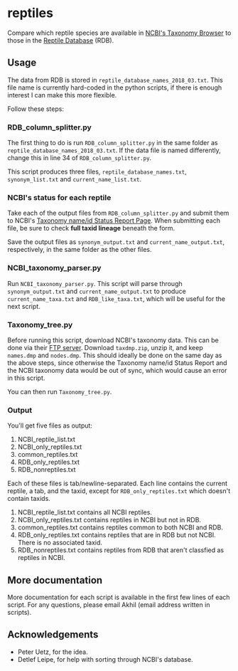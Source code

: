 # reptiles
Compare which reptile species are available in [NCBI's Taxonomy Browser](https://www.ncbi.nlm.nih.gov/Taxonomy/taxonomyhome.html/) to those in the [Reptile Database](http://reptile-database.org/) (RDB).

## Usage
The data from RDB is stored in `reptile_database_names_2018_03.txt`. This file name is currently hard-coded in the python scripts, if there is enough interest I can make this more flexible.

Follow these steps:

### RDB_column_splitter.py
The first thing to do is run `RDB_column_splitter.py` in the same folder as `reptile_database_names_2018_03.txt`. If the data file is named differently, change this in line 34 of `RDB_column_splitter.py`.

This script produces three files, `reptile_database_names.txt`, `synonym_list.txt` and `current_name_list.txt`. 

### NCBI's status for each reptile
Take each of the output files from `RDB_column_splitter.py` and submit them to NCBI's [Taxonomy name/id Status Report Page](https://www.ncbi.nlm.nih.gov/Taxonomy/TaxIdentifier/tax_identifier.cgi). When submitting each file, be sure to check **full taxid lineage** beneath the form.

Save the output files as `synonym_output.txt` and `current_name_output.txt`, respectively, in the same folder as the other files.

### NCBI_taxonomy_parser.py
Run `NCBI_taxonomy_parser.py`. This script will parse through `synonym_output.txt` and `current_name_output.txt` to produce `current_name_taxa.txt` and `RDB_like_taxa.txt`, which will be useful for the next script.

### Taxonomy_tree.py
Before running this script, download NCBI's taxonomy data. This can be done via their [FTP server](https://ftp.ncbi.nlm.nih.gov/pub/taxonomy/). Download `taxdmp.zip`, unzip it, and keep `names.dmp` and `nodes.dmp`. This should ideally be done on the same day as the above steps, since otherwise the Taxonomy name/id Status Report and the NCBI taxonomy data would be out of sync, which would cause an error in this script.

You can then run `Taxonomy_tree.py`.

### Output

You'll get five files as output:

1. NCBI_reptile_list.txt
2. NCBI_only_reptiles.txt
3. common_reptiles.txt
4. RDB_only_reptiles.txt
5. RDB_nonreptiles.txt

    
Each of these files is tab/newline-separated. Each line contains the current reptile, a tab, and the taxid, except for `RDB_only_reptiles.txt` which doesn't contain taxids.
    
1. NCBI_reptile_list.txt contains all NCBI reptiles.
2. NCBI_only_reptiles.txt contains reptiles in NCBI but not in RDB.
3. common_reptiles.txt contains reptiles common to both NCBI and RDB.
4. RDB_only_reptiles.txt contains reptiles that are in RDB but not NCBI. There is no associated taxid.
5. RDB_nonreptiles.txt contains reptiles from RDB that aren't classfied as reptiles in NCBI.


## More documentation
More documentation for each script is available in the first few lines of each script. For any questions, please email Akhil (email address written in scripts).

## Acknowledgements
* Peter Uetz, for the idea.
* Detlef Leipe, for help with sorting through NCBI's database.
